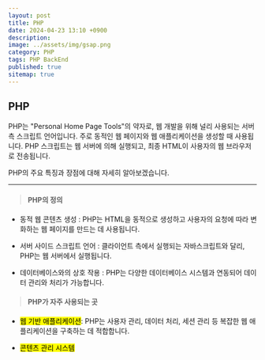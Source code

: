 ```yaml
---
layout: post
title: PHP
date: 2024-04-23 13:10 +0900
description: 
image: ../assets/img/gsap.png
category: PHP
tags: PHP BackEnd
published: true
sitemap: true
---
```


## PHP

PHP는 "Personal Home Page Tools"의 약자로, 웹 개발을 위해 널리 사용되는 서버 측 스크립트 언어입니다.
주로 동적인 웹 페이지와 웹 애플리케이션을 생성할 때 사용됩니다.
PHP 스크립트는 웹 서버에 의해 실행되고, 최종 HTML이 사용자의 웹 브라우저로 전송됩니다.

PHP의 주요 특징과 장점에 대해 자세히 알아보겠습니다.

<hr />


> #### PHP의 정의

* 동적 웹 콘텐츠 생성 : PHP는 HTML을 동적으로 생성하고 사용자의 요청에 따라 변화하는 웹 페이지를 만드는 데 사용됩니다.

* 서버 사이드 스크립트 언어 : 클라이언트 측에서 실행되는 자바스크립트와 달리, PHP는 웹 서버에서 실행됩니다.

* 데이터베이스와의 상호 작용 : PHP는 다양한 데이터베이스 시스템과 연동되어 데이터 관리와 처리가 가능합니다.

> #### PHP가 자주 사용되는 곳

* <mark>웹 기반 애플리케이션</mark>: PHP는 사용자 관리, 데이터 처리, 세션 관리 등 복잡한 웹 애플리케이션을 구축하는 데 적합합니다.

* <mark>콘텐츠 관리 시스템</mark>

